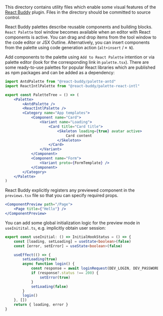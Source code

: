 This directory contains utility files which enable some visual features of the
[React Buddy](https://plugins.jetbrains.com/plugin/17467-react-buddy/) plugin.
Files in the directory should be committed to source control.

React Buddy palettes describe reusable components and building blocks. `React Palette` tool window becomes available when an editor with React components is active. You can drag and drop items from
the tool window to the code editor or JSX Outline. Alternatively, you can insert components from the palette using code generation action (`alt+insert` / `⌘ N`).

Add components to the palette using `Add to React Palette` intention or via palette editor (look for the corresponding link in `palette.tsx`). There are some ready-to-use palettes for popular React
libraries which are published as npm packages and can be added as a dependency:

```jsx
import AntdPalette from "@react-buddy/palette-antd"
import ReactIntlPalette from "@react-buddy/palette-react-intl"

export const PaletteTree = () => (
	<Palette>
		<AntdPalette />
		<ReactIntlPalette />
		<Category name="App templates">
			<Component name="Card">
				<Variant name="Loading">
					<Card title="Card title">
						<Skeleton loading={true} avatar active>
							Card content
						</Skeleton>
					</Card>
				</Variant>
			</Component>
			<Component name="Form">
				<Variant proto={FormTemplate} />
			</Component>
		</Category>
	</Palette>
)
```

React Buddy explicitly registers any previewed component in the `previews.tsx` file so that you can specify required props.

```jsx
<ComponentPreview path="/Page">
	<Page title={"Hello"} />
</ComponentPreview>
```

You can add some global initialization logic for the preview mode in `useInitital.ts`,
e.g. implicitly obtain user session:

```typescript
export const useInitial: () => InitialHookStatus = () => {
	const [loading, setLoading] = useState<boolean>(false)
	const [error, setError] = useState<boolean>(false)

	useEffect(() => {
		setLoading(true)
		async function login() {
			const response = await loginRequest(DEV_LOGIN, DEV_PASSWORD)
			if (response?.status !== 200) {
				setError(true)
			}
			setLoading(false)
		}
		login()
	}, [])
	return { loading, error }
}
```
